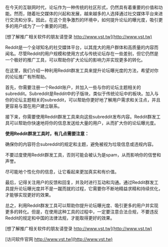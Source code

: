 在今天的互联网时代，论坛作为一种传统的社区形式，仍然具有着重要的价值和功能。然而，随着社交媒体的兴起和发展，越来越多的人选择通过社交媒体平台来进行交流和分享。因此，在这个竞争激烈的环境中，如何提升论坛的曝光度，吸引更多的用户成为了一个重要的问题。

[想了解推广相关软件的朋友请登录 http://www.vst.tw](http://www.vst.tw)

Reddit是一个全球知名的社交媒体平台，以其庞大的用户群体和高质量的内容而闻名。尽管Reddit的用户规模和使用方式与传统论坛存在一些差别，但它仍然是一个极好的推广工具，可以帮助你扩大论坛的影响力并实现更多的转化。

在这里，我们介绍一种利用Reddit群发工具来提升论坛曝光度的方法，希望对你的论坛推广有所帮助。

首先，你需要注册一个Reddit账户，并加入一些与你的论坛主题相关的subreddit。Subreddit是Reddit中的子版块，类似于传统论坛中的板块。加入与你的论坛主题相关的subreddit，可以帮助你更好地了解用户需求和关注点，并且更容易与潜在用户建立联系。

接下来，你需要使用Reddit群发工具来向这些subreddit发布内容。Reddit群发工具可以帮助你快速地将你的信息发送给大量的用户，从而扩大你的论坛曝光度。

**使用Reddit群发工具时，有几点需要注意：**

确保你的内容符合subreddit的规定和主题，避免被视为垃圾信息或违规内容。

不要过度使用Reddit群发工具，否则可能会被认为是spam，从而影响你的信誉和声誉。

尽可能地个性化你的信息，让它看起来更加真实和有价值。

最后，记得关注用户的反馈和回复，并及时进行互动和沟通。通过Reddit群发工具提升论坛曝光度并不是一蹴而就的过程，它需要你不断地精益求精和持续优化，才能够实现更好的效果。

总之，利用Reddit群发工具可以帮助你提升论坛曝光度、吸引更多的用户并实现更多的转化。但是，在使用这种工具的过程中，一定要注意合法合规，不要违反Reddit的规定和中国的法律法规，才能取得更好的效果。

[想了解推广相关软件的朋友请登录 http://www.vst.tw](http://www.vst.tw)


[访问软件官网 http://www.vst.tw](http://www.vst.tw)
